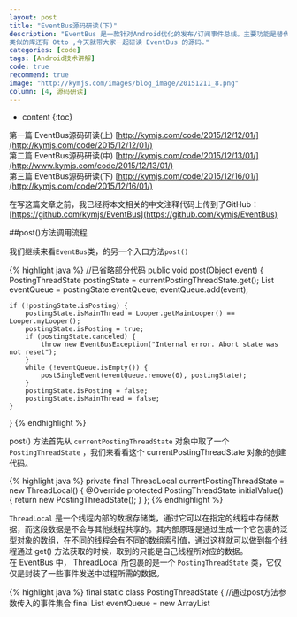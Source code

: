 ```yaml
---
layout: post
title: "EventBus源码研读(下)"
description: "EventBus 是一款针对Android优化的发布/订阅事件总线。主要功能是替代Intent, Handler, BroadCast 在 Fragment，Activity，Service，线程之间传递消息.优点是开销小，使用方便,可以很大程度上降低它们之间的耦合，使得我们的代码更加简洁，耦合性更低，提升我们的代码质量。  
类似的库还有 Otto ,今天就带大家一起研读 EventBus 的源码."
categories: [code]
tags: [Android技术讲解]
code: true
recommend: true
image: "http://kymjs.com/images/blog_image/20151211_8.png"
column: [4, 源码研读]
---
```

* content
{:toc}

第一篇 EventBus源码研读(上) [http://kymjs.com/code/2015/12/12/01/](http://kymjs.com/code/2015/12/12/01/)   
第二篇 EventBus源码研读(中) [http://kymjs.com/code/2015/12/13/01/](http://www.kymjs.com/code/2015/12/13/01/)    
第三篇 EventBus源码研读(下) [http://kymjs.com/code/2015/12/16/01/](http://kymjs.com/code/2015/12/16/01/)   

在写这篇文章之前，我已经将本文相关的中文注释代码上传到了GitHub：[https://github.com/kymjs/EventBus](https://github.com/kymjs/EventBus)   

##post()方法调用流程

我们继续来看```EventBus```类，的另一个入口方法```post()```  

{% highlight java %} 
//已省略部分代码
public void post(Object event) {
    PostingThreadState postingState = currentPostingThreadState.get();
    List<Object> eventQueue = postingState.eventQueue;
    eventQueue.add(event);

    if (!postingState.isPosting) {
        postingState.isMainThread = Looper.getMainLooper() == Looper.myLooper();
        postingState.isPosting = true;
        if (postingState.canceled) {
            throw new EventBusException("Internal error. Abort state was not reset");
        }
        while (!eventQueue.isEmpty()) {
            postSingleEvent(eventQueue.remove(0), postingState);
        }
        postingState.isPosting = false;
        postingState.isMainThread = false;
    }
}
{% endhighlight %}  

post() 方法首先从 ```currentPostingThreadState``` 对象中取了一个 ```PostingThreadState``` ，我们来看看这个 currentPostingThreadState 对象的创建代码。  

{% highlight java %} 
private final ThreadLocal<PostingThreadState> currentPostingThreadState = new
ThreadLocal<PostingThreadState>() {
    @Override
    protected PostingThreadState initialValue() {
        return new PostingThreadState();
    }
};
{% endhighlight %}

```ThreadLocal``` 是一个线程内部的数据存储类，通过它可以在指定的线程中存储数据，而这段数据是不会与其他线程共享的。其内部原理是通过生成一个它包裹的泛型对象的数组，在不同的线程会有不同的数组索引值，通过这样就可以做到每个线程通过 get() 方法获取的时候，取到的只能是自己线程所对应的数据。    
在 EventBus 中， ThreadLocal 所包裹的是一个 ```PostingThreadState``` 类，它仅仅是封装了一些事件发送中过程所需的数据。  

{% highlight java %} 
final static class PostingThreadState {
    //通过post方法参数传入的事件集合
    final List<Object> eventQueue = new ArrayList<Object>(); 
    boolean isPosting; //是否正在执行postSingleEvent()方法
    boolean isMainThread;
    Subscription subscription;
    Object event;
    boolean canceled;
    }
{% endhighlight %}

回到 ```post()``` 方法，我们看到其核心代码是这句：

{% highlight java %} 
while (!eventQueue.isEmpty()) {
    postSingleEvent(eventQueue.remove(0), postingState);
}
{% endhighlight %}

每次调用```post()```的时候都会传入一个事件，这个事件会被加入到队列。而每次执行```postSingleEvent()```都会从队列中取出一个事件，这样不停循环取出事件处理，直到队列全部取完。   
再看 postSingleEvent() 方法

{% highlight java %} 
private void postSingleEvent(Object event, PostingThreadState postingState) throws Error {
    Class<?> eventClass = event.getClass();
    boolean subscriptionFound = false;
    if (eventInheritance) {
        //获取到eventClass所有父类的集合
        List<Class<?>> eventTypes = lookupAllEventTypes(eventClass);
        int countTypes = eventTypes.size();
        for (int h = 0; h < countTypes; h++) {
            Class<?> clazz = eventTypes.get(h);
            //左或右只要有一个为真则为真,并赋值给左
            subscriptionFound |= postSingleEventForEventType(event, postingState, clazz);
        }
    } else {
        subscriptionFound = postSingleEventForEventType(event, postingState, eventClass);
    }
    if (!subscriptionFound) {
        if (logNoSubscriberMessages) {
            Log.d(TAG, "No subscribers registered for event " + eventClass);
        }

        //参考sendNoSubscriberEvent注释
        if (sendNoSubscriberEvent && eventClass != NoSubscriberEvent.class &&
                eventClass != SubscriberExceptionEvent.class) {
            post(new NoSubscriberEvent(this, event));
        }
    }
}
{% endhighlight %}

还记得 EventBusBuild 中的 ```eventInheritance```是做什么的吗？它表示一个子类事件能否响应父类的 ```onEvent()``` 方法。  
再往下看 ```lookupAllEventTypes()``` 它通过循环和递归一起用，将一个类的父类,接口,父类的接口,父类接口的父类,全部添加到全局静态变量 ```eventTypes``` 集合中。之所以用全局静态变量的好处在于用全局静态变量只需要将那耗时又复杂的循环+递归方法执行一次就够了，下次只需要通过 key:事件类名 来判断这个事件是否以及执行过 lookupAllEventTypes() 方法。  

####postSingleEventForEventType()方法

然后我们继续往下，看发送方法 ```postSingleEventForEventType()``` 

{% highlight java %} 
private boolean postSingleEventForEventType(Object event, PostingThreadState postingState, Class<?> eventClass) {
    CopyOnWriteArrayList<Subscription> subscriptions;
    synchronized (this) {
        //所有订阅了eventClass的事件集合
        subscriptions = subscriptionsByEventType.get(eventClass);
    }
    if (subscriptions != null && !subscriptions.isEmpty()) {
        //回调subscription的响应方法
        for (Subscription subscription : subscriptions) {
            postingState.event = event;
            postingState.subscription = subscription;
            boolean aborted = false;
            try {
                postToSubscription(subscription, event, postingState.isMainThread);
                aborted = postingState.canceled;
            } finally {
                postingState.event = null;
                postingState.subscription = null;
                postingState.canceled = false;
            }
            if (aborted) {
                break;
            }
        }
        return true;
    }
    return false;
}
{% endhighlight %}

它首先通过这一句

{% highlight java %} 
subscriptions = subscriptionsByEventType.get(eventClass);
{% endhighlight %}

获取到所有订阅了 eventClass 的事件集合，之前有讲过， subscriptionsByEventType 是一个以 key:订阅的事件 value:订阅这个事件的所有订阅者集合 的 Map 。  
最后通过循环，遍历所有订阅了 eventClass 事件的订阅者，并向每一个订阅者发送事件。  
看它的发送事件的方法：  
```postToSubscription(subscription, event, postingState.isMainThread);```   
噢，又回到了和之前 Subscribe 流程中处理粘滞事件相同的方法里————对声明不同线程模式的事件做不同的响应方法，最终都是通过```invokeSubscriber()```反射订阅者类中的以```onEvent```开头的方法。    

##unregister()

我们继续来看```EventBus```类，的最后一个入口方法```unregister()```    

{% highlight java %} 
public synchronized void unregister(Object subscriber) {
    List<Class<?>> subscribedTypes = typesBySubscriber.get(subscriber);
    if (subscribedTypes != null) {
        for (Class<?> eventType : subscribedTypes) {
            //取消注册subscriber对eventType事件的响应
            unsubscribeByEventType(subscriber, eventType);
        }
        //当subscriber对所有事件都不响应以后,移除订阅者
        typesBySubscriber.remove(subscriber);
    }
}
{% endhighlight %}

之前讲过```typesBySubscriber``` key:订阅者对象 value:这个订阅者订阅的事件集合，表示当前订阅者订阅了哪些事件。   
首先遍历要取消注册的订阅者订阅的每一个事件，调用```unsubscribeByEventType()```,从这个事件的所有订阅者集合中将要取消注册的订阅者移除。最后再以：当前订阅者为 key 全部订阅事件集合为 value 的一个 ```Map``` 的 Entry 移除，就完成了取消注册的全部过程。

##EventBus工作原理
最后我们再来从设计者的角度看一看```EventBus```的工作原理。

####订阅的逻辑
1、首先是调用register()方法注册一个订阅者A。  
2、遍历这个订阅者A的全部以```onEvent```开头的订阅方法。  
3、将A订阅的所有事件分别作为 key，所有能响应 key 事件的订阅者的集合作为 value，存入 Map<事件，List<订阅这个事件的订阅者>>  

4、以A的类名为 key，所有 onEvent 参数类型的类名组成的集合为 value，存入 Map<订阅者，List<订阅的事件>>。    

4.1、如果是订阅了粘滞事件的订阅者，从粘滞事件缓存区获取之前发送过的粘滞事件，响应这些粘滞事件。

####发送事件的逻辑
1、取当前线程的发送事件封装数据，并从封装的数据中拿到发送事件的事件队列。  
2、将要发送的事件加入到事件队列中去。  
3、循环，每次发送队列中的一条事件给所有订阅了这个事件的订阅者。  
3.1、如果是子事件可以响应父事件的事件模式，需要先将这个事件的所有父类、接口、父类的接口、父类接口的父类都找到，并让订阅了这些父类信息的订阅者也都响应这条事件。  

####响应事件的逻辑
1、发送事件处理完成后会将事件交给负责响应的逻辑部分。  
2、首先判断时间的响应模式，响应模式分为四种：  
*PostThread* 在哪个线程调用的```post()```方法，就在哪个线程执行响应方法。  
*MainThread* 无论是在哪个线程调用的```post()```方法，最终都在主线程执行响应方法。  
*BackgroundThread* 无论是在哪个线程调用的```post()```方法，最终都在后台线程执行响应方法。(串行执行，一次只执行一个任务，其他任务在队列中处于等待状态)  
*Async* 无论是在哪个线程调用的```post()```方法，最终都在后台线程执行响应方法。(并行执行，只要有任务就开一个线程让他执行)    

####取消注册的逻辑
1、首先是调用unregister()方法拿到要取消注册的订阅者B。    
2、从这个类订阅的时候存入的  Map<订阅者，List<订阅的事件>> 中，拿到这个类的订阅事件集合。

3、遍历订阅时间集合，在注册的时候存入的 Map<事件，List<订阅这个事件的订阅者>> 中将对应订阅事件的订阅者集合中的这个订阅者移除。

4、将步骤2中的 Map<订阅者，List<订阅的事件>> 中这个订阅者相关的 Entry 移除。  

####工作原理图示
![开源实验室：图8](http://kymjs.com/images/blog_image/20151211_8.png)  
